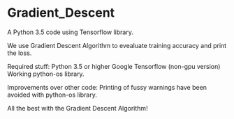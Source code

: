 # Gradient_Descent

A Python 3.5 code using Tensorflow library.

We use Gradient Descent Algorithm to evealuate training accuracy and
print the loss.

Required stuff: 
Python 3.5 or higher
Google Tensorflow (non-gpu version)
Working python-os library.

Improvements over other code:
Printing of fussy warnings have been avoided with python-os library.

All the best with the Gradient Descent Algorithm!
